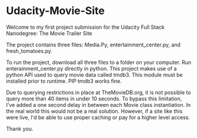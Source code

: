 # Udacity-Movie-Site
Welcome to my first project submission for the Udacity Full Stack Nanodegree: The Movie Trailer Site

The project contains three files: Media.Py, entertainment_center.py, and fresh_tomatoes.py.

To run the project, download all three files to a folder on your computer. Run enterainment_center.py directly in python. This project makes use of a python API used to query movie data called tmdb3. This module must be installed prior to runtime. PIP tmdb3 works fine. 

Due to querying restrictions in place at TheMovieDB.org, it is not possible to query more than 40 items in under 10 seconds.
To bypass this limitation, I've added a one second delay in between each Movie class instantiation. In the real world this would not be a
real solution. However, if a site like this were live, I'd be able to use proper caching or pay for a higher level access.

Thank you.
